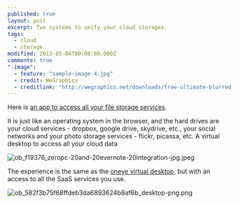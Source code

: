 ```yaml
---
published: true
layout: post
excerpt: Two systems to unify your cloud storages.
tags: 
  - cloud
  - storage
modified: 2013-05-04T00:00:00.000Z
comments: true
"-image": 
  - feature: "sample-image-4.jpg"
  - credit: WeGraphics
  - creditlink: "http://wegraphics.net/downloads/free-ultimate-blurred-background-pack/"
---
```


Here is [an app to access all your file storage services](http://www.zeropc.com/).

It is just like an operating system in the browser, and the hard drives are your cloud services - dropbox, google drive, skydrive, etc., your social networks and your photo storage services - flickr, picassa, etc.
A virtual desktop to access all your cloud data

![ob_f19376_zeropc-20and-20evernote-20integration-jpg.jpeg]({{site.baseurl}}/_posts/ob_f19376_zeropc-20and-20evernote-20integration-jpg.jpeg)

The experience is the same as the [oneye virtual desktop](http://oneye-project.org/), but with an access to all the SaaS services you use.

![ob_582f3b75f68ffdeb3da6893624b8af6b_desktop-png.png]({{site.baseurl}}/_posts/ob_582f3b75f68ffdeb3da6893624b8af6b_desktop-png.png)
